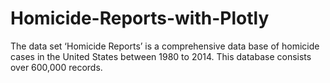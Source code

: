 # Homicide-Reports-with-Plotly
The data set ‘Homicide Reports’ is a comprehensive data base of homicide cases in the United States between 1980 to 2014. This database consists over 600,000 records. 
